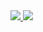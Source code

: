 <a href= “https://github.com/anuraghazra/github-readme-stats”>
  <img align = “ center ” src = “ https://github-readme-stats.vercel.app/api/pin/?username=hjp521&repo=github-readme-stats ” />
</a>
<a href= “https://github.com/anuraghazra/convoychat”>
  <img align = “ center ” src = “” https://github-readme-stats.vercel.app/api/pin/?username=hjp521a&repo=convoychat “ />
</a>
